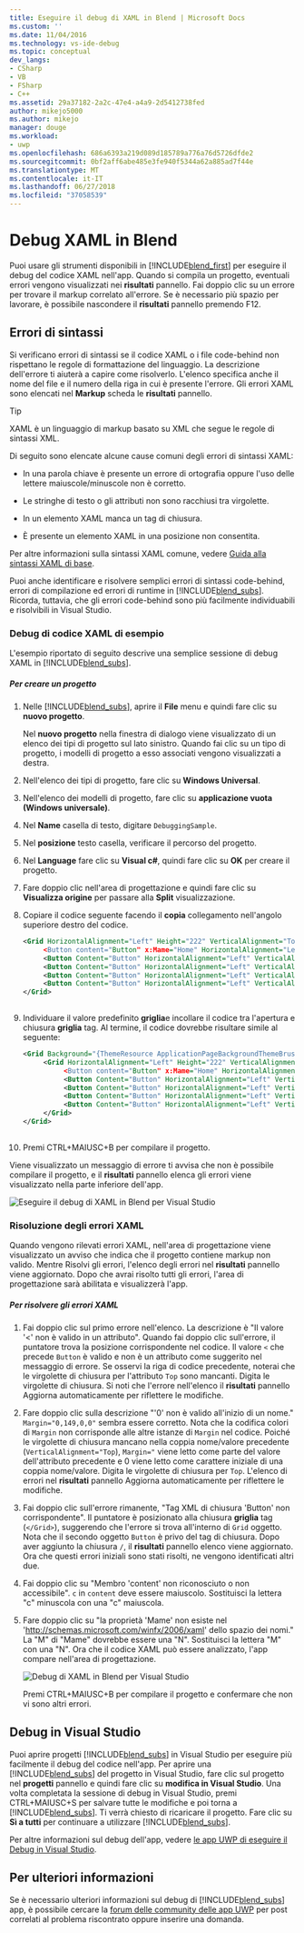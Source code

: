 ```yaml
---
title: Eseguire il debug di XAML in Blend | Microsoft Docs
ms.custom: ''
ms.date: 11/04/2016
ms.technology: vs-ide-debug
ms.topic: conceptual
dev_langs:
- CSharp
- VB
- FSharp
- C++
ms.assetid: 29a37182-2a2c-47e4-a4a9-2d5412738fed
author: mikejo5000
ms.author: mikejo
manager: douge
ms.workload:
- uwp
ms.openlocfilehash: 686a6393a219d089d185789a776a76d5726dfde2
ms.sourcegitcommit: 0bf2aff6abe485e3fe940f5344a62a885ad7f44e
ms.translationtype: MT
ms.contentlocale: it-IT
ms.lasthandoff: 06/27/2018
ms.locfileid: "37058539"
---
```

# <a name="debug-xaml-in-blend"></a>Debug XAML in Blend
Puoi usare gli strumenti disponibili in [!INCLUDE[blend_first](../debugger/includes/blend_first_md.md)] per eseguire il debug del codice XAML nell'app. Quando si compila un progetto, eventuali errori vengono visualizzati nei **risultati** pannello. Fai doppio clic su un errore per trovare il markup correlato all'errore. Se è necessario più spazio per lavorare, è possibile nascondere il **risultati** pannello premendo F12.  
  
## <a name="syntax-errors"></a>Errori di sintassi  
 Si verificano errori di sintassi se il codice XAML o i file code-behind non rispettano le regole di formattazione del linguaggio. La descrizione dell'errore ti aiuterà a capire come risolverlo. L'elenco specifica anche il nome del file e il numero della riga in cui è presente l'errore. Gli errori XAML sono elencati nel **Markup** scheda le **risultati** pannello.  
  
> [!TIP]
>  XAML è un linguaggio di markup basato su XML che segue le regole di sintassi XML.  
  
 Di seguito sono elencate alcune cause comuni degli errori di sintassi XAML:  
  
-   In una parola chiave è presente un errore di ortografia oppure l'uso delle lettere maiuscole/minuscole non è corretto.  
  
-   Le stringhe di testo o gli attributi non sono racchiusi tra virgolette.  
  
-   In un elemento XAML manca un tag di chiusura.  
  
-   È presente un elemento XAML in una posizione non consentita.  
  
 Per altre informazioni sulla sintassi XAML comune, vedere [Guida alla sintassi XAML di base](http://go.microsoft.com/fwlink/?LinkId=329942).  
  
 Puoi anche identificare e risolvere semplici errori di sintassi code-behind, errori di compilazione ed errori di runtime in [!INCLUDE[blend_subs](../debugger/includes/blend_subs_md.md)]. Ricorda, tuttavia, che gli errori code-behind sono più facilmente individuabili e risolvibili in Visual Studio.  
  
### <a name="debugging-sample-xaml-code"></a>Debug di codice XAML di esempio  
 L'esempio riportato di seguito descrive una semplice sessione di debug XAML in [!INCLUDE[blend_subs](../debugger/includes/blend_subs_md.md)].  
  
##### <a name="to-create-a-project"></a>Per creare un progetto  
  
1.  Nelle [!INCLUDE[blend_subs](../debugger/includes/blend_subs_md.md)], aprire il **File** menu e quindi fare clic su **nuovo progetto**.  
  
     Nel **nuovo progetto** nella finestra di dialogo viene visualizzato di un elenco dei tipi di progetto sul lato sinistro. Quando fai clic su un tipo di progetto, i modelli di progetto a esso associati vengono visualizzati a destra.  
  
2.  Nell'elenco dei tipi di progetto, fare clic su **Windows Universal**.  
  
3.  Nell'elenco dei modelli di progetto, fare clic su **applicazione vuota (Windows universale)**.  
  
4.  Nel **Name** casella di testo, digitare `DebuggingSample`.  
  
5.  Nel **posizione** testo casella, verificare il percorso del progetto.  
  
6.  Nel **Language** fare clic su **Visual c#**, quindi fare clic su **OK** per creare il progetto.  
  
7.  Fare doppio clic nell'area di progettazione e quindi fare clic su **Visualizza origine** per passare alla **Split** visualizzazione.  
  
8.  Copiare il codice seguente facendo il **copia** collegamento nell'angolo superiore destro del codice.  
  
    ```xml
    <Grid HorizontalAlignment="Left" Height="222" VerticalAlignment="Top>  
         <Button content="Button" x:Mame="Home" HorizontalAlignment="Left" VerticalAlignment="Top"/>  
         <Button Content="Button" HorizontalAlignment="Left" VerticalAlignment="Top" Margin="0,38,0,0">  
         <Button Content="Button" HorizontalAlignment="Left" VerticalAlignment="Top" Margin="0,75,0,0"/>  
         <Button Content="Button" HorizontalAlignment="Left" VerticalAlignment="Top" Margin="0,112,0,0"/>  
         <Button Content="Button" HorizontalAlignment="Left" VerticalAlignment="Top Margin="0,149,0,0"/>  
    </Grid>  
  
    ```  
  
9. Individuare il valore predefinito **griglia**e incollare il codice tra l'apertura e chiusura **griglia** tag. Al termine, il codice dovrebbe risultare simile al seguente:  
  
    ```xml
    <Grid Background="{ThemeResource ApplicationPageBackgroundThemeBrush}">  
         <Grid HorizontalAlignment="Left" Height="222" VerticalAlignment="Top>  
              <Button content="Button" x:Mame="Home" HorizontalAlignment="Left" VerticalAlignment="Top"/>  
              <Button Content="Button" HorizontalAlignment="Left" VerticalAlignment="Top" Margin="0,38,0,0">  
              <Button Content="Button" HorizontalAlignment="Left" VerticalAlignment="Top" Margin="0,75,0,0"/>  
              <Button Content="Button" HorizontalAlignment="Left" VerticalAlignment="Top" Margin="0,112,0,0"/>  
              <Button Content="Button" HorizontalAlignment="Left" VerticalAlignment="Top Margin="0,149,0,0"/>  
         </Grid>  
    </Grid>  
  
    ```  
  
10. Premi CTRL+MAIUSC+B per compilare il progetto.  
  
 Viene visualizzato un messaggio di errore ti avvisa che non è possibile compilare il progetto, e il **risultati** pannello elenca gli errori viene visualizzato nella parte inferiore dell'app.  
  
 ![Eseguire il debug di XAML in Blend per Visual Studio](../debugger/media/blend_debugxaml_xaml.png "blend_debugXAML_XAML")  
  
### <a name="resolving-xaml-errors"></a>Risoluzione degli errori XAML  
 Quando vengono rilevati errori XAML, nell'area di progettazione viene visualizzato un avviso che indica che il progetto contiene markup non valido. Mentre Risolvi gli errori, l'elenco degli errori nel **risultati** pannello viene aggiornato. Dopo che avrai risolto tutti gli errori, l'area di progettazione sarà abilitata e visualizzerà l'app.  
  
##### <a name="to-resolve-the-xaml-errors"></a>Per risolvere gli errori XAML  
  
1.  Fai doppio clic sul primo errore nell'elenco. La descrizione è "Il valore '<' non è valido in un attributo". Quando fai doppio clic sull'errore, il puntatore trova la posizione corrispondente nel codice. Il valore `<` che precede `Button` è valido e non è un attributo come suggerito nel messaggio di errore. Se osservi la riga di codice precedente, noterai che le virgolette di chiusura per l'attributo `Top` sono mancanti. Digita le virgolette di chiusura. Si noti che l'errore nell'elenco il **risultati** pannello Aggiorna automaticamente per riflettere le modifiche.  
  
2.  Fare doppio clic sulla descrizione "'0' non è valido all'inizio di un nome." `Margin="0,149,0,0"` sembra essere corretto. Nota che la codifica colori di `Margin` non corrisponde alle altre istanze di `Margin` nel codice. Poiché le virgolette di chiusura mancano nella coppia nome/valore precedente (`VerticalAlignment="Top`), `Margin="` viene letto come parte del valore dell'attributo precedente e 0 viene letto come carattere iniziale di una coppia nome/valore. Digita le virgolette di chiusura per `Top`. L'elenco di errori nel **risultati** pannello Aggiorna automaticamente per riflettere le modifiche.  
  
3.  Fai doppio clic sull'errore rimanente, "Tag XML di chiusura 'Button' non corrispondente". Il puntatore è posizionato alla chiusura **griglia** tag (`</Grid>`), suggerendo che l'errore si trova all'interno di `Grid` oggetto. Nota che il secondo oggetto `Button` è privo del tag di chiusura. Dopo aver aggiunto la chiusura `/`, il **risultati** pannello elenco viene aggiornato. Ora che questi errori iniziali sono stati risolti, ne vengono identificati altri due.  
  
4.  Fai doppio clic su "Membro 'content' non riconosciuto o non accessibile". `c` in `content` deve essere maiuscolo. Sostituisci la lettera "c" minuscola con una "c" maiuscola.  
  
5.  Fare doppio clic su "la proprietà 'Mame' non esiste nel 'http://schemas.microsoft.com/winfx/2006/xaml' dello spazio dei nomi." La "M" di "Mame" dovrebbe essere una "N". Sostituisci la lettera "M" con una "N". Ora che il codice XAML può essere analizzato, l'app compare nell'area di progettazione.  
  
     ![Debug di XAML in Blend per Visual Studio](../debugger/media/blend_debugartboard_xaml.png "blend_debugArtboard_XAML")  
  
     Premi CTRL+MAIUSC+B per compilare il progetto e confermare che non vi sono altri errori.  
  
## <a name="debugging-in-visual-studio"></a>Debug in Visual Studio  
 Puoi aprire progetti [!INCLUDE[blend_subs](../debugger/includes/blend_subs_md.md)] in Visual Studio per eseguire più facilmente il debug del codice nell'app. Per aprire una [!INCLUDE[blend_subs](../debugger/includes/blend_subs_md.md)] del progetto in Visual Studio, fare clic sul progetto nel **progetti** pannello e quindi fare clic su **modifica in Visual Studio**. Una volta completata la sessione di debug in Visual Studio, premi CTRL+MAIUSC+S per salvare tutte le modifiche e poi torna a [!INCLUDE[blend_subs](../debugger/includes/blend_subs_md.md)]. Ti verrà chiesto di ricaricare il progetto. Fare clic su **Sì a tutti** per continuare a utilizzare [!INCLUDE[blend_subs](../debugger/includes/blend_subs_md.md)].  
  
 Per altre informazioni sul debug dell'app, vedere [le app UWP di eseguire il Debug in Visual Studio](http://go.microsoft.com/fwlink/?LinkId=329944).  
  
## <a name="getting-help"></a>Per ulteriori informazioni  
 Se è necessario ulteriori informazioni sul debug di [!INCLUDE[blend_subs](../debugger/includes/blend_subs_md.md)] app, è possibile cercare la [forum delle community delle app UWP](http://go.microsoft.com/fwlink/?LinkId=280308) per post correlati al problema riscontrato oppure inserire una domanda.
